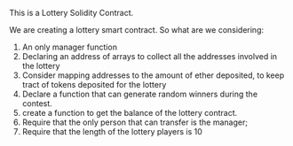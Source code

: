This is a Lottery Solidity Contract.


We are creating a lottery smart contract. So what are we considering:
1. An only manager function
2. Declaring an address of arrays to collect all the addresses involved in the lottery
3. Consider mapping addresses to the amount of ether deposited, to keep tract of tokens deposited for the lottery
4. Declare a function that can generate random winners during the contest.
5. create a function to get the balance of the lottery contract.
6. Require that the only person that can transfer is the manager;
7. Require that the length of the lottery players is 10
